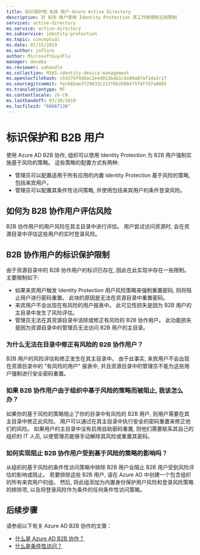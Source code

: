 ```yaml
---
title: 标识保护和 B2B 用户-Azure Active Directory
description: 对 B2B 用户使用 Identity Protection 其工作原理和已知限制
services: active-directory
ms.service: active-directory
ms.subservice: identity-protection
ms.topic: conceptual
ms.date: 07/15/2019
ms.author: joflore
author: MicrosoftGuyJFlo
manager: daveba
ms.reviewer: sahandle
ms.collection: M365-identity-device-management
ms.openlocfilehash: c5d374f4ddac2e4d013bab1c5e88a87af1da2c1f
ms.sourcegitcommit: fecb6bae3f29633c222f0b2680475f8f7d7a8885
ms.translationtype: MT
ms.contentlocale: zh-CN
ms.lasthandoff: 07/30/2019
ms.locfileid: "68667136"
---
```

# <a name="identity-protection-and-b2b-users"></a>标识保护和 B2B 用户

使用 Azure AD B2B 协作, 组织可以使用 Identity Protection 为 B2B 用户强制实施基于风险的策略。 这些策略的配置方式有两种:

- 管理员可以配置适用于所有应用的内置 Identity Protection 基于风险的策略, 包括来宾用户。
- 管理员可以配置其条件性访问策略, 并使用包括来宾用户的条件登录风险。

## <a name="how-is-risk-evaluated-for-b2b-collaboration-users"></a>如何为 B2B 协作用户评估风险

B2B 协作用户的用户风险在其主目录中进行评估。 用户尝试访问资源时, 会在资源目录中评估这些用户的实时登录风险。

## <a name="limitations-of-identity-protection-for-b2b-collaboration-users"></a>B2B 协作用户的标识保护限制

由于资源目录中的 B2B 协作用户的标识已存在, 因此在此实现中存在一些限制。 主要限制如下:

- 如果来宾用户触发 Identity Protection 用户风险策略来强制重置密码, 则将阻止用户进行密码重置。 此块的原因是无法在资源目录中重置密码。
- 来宾用户不会出现在有风险的用户报表中。 此可见性损失是因为 B2B 用户的主目录中发生了风险评估。
- 管理员无法在其资源目录中消除或修正有风险的 B2B 协作用户。 此功能损失是因为资源目录中的管理员无法访问 B2B 用户的主目录。

### <a name="why-cant-i-remediate-risky-b2b-collaboration-users-in-my-directory"></a>为什么无法在目录中修正有风险的 B2B 协作用户？

B2B 用户的风险评估和修正发生在其主目录中。 由于此事实, 来宾用户不会出现在资源目录中的 "有风险的用户" 报表中, 并且资源目录中的管理员不能为这些用户强制进行安全密码重置。

### <a name="what-do-i-do-if-a-b2b-collaboration-user-was-blocked-due-to-a-risk-based-policy-in-my-organization"></a>如果 B2B 协作用户由于组织中基于风险的策略而被阻止, 我该怎么办？

如果你的基于风险的策略阻止了你的目录中有风险的 B2B 用户, 则用户需要在其主目录中修正此风险。 用户可以通过在其主目录中执行安全的密码重置来修正他们的风险。 如果用户的主目录中没有启用自助密码重置, 则他们需要联系其自己的组织的 IT 人员, 以使管理员能够手动解除其风险或重置其密码。

### <a name="how-do-i-prevent-b2b-collaboration-users-from-being-impacted-by-risk-based-policies"></a>如何实现阻止 B2B 协作用户受到基于风险的策略的影响吗？

从组织的基于风险的条件性访问策略中排除 B2B 用户会阻止 B2B 用户受到风险评估的影响或阻止。 若要排除这些 B2B 用户, 请在 Azure AD 中创建一个包含组织的所有来宾用户的组。 然后, 将此组添加为内置身份保护用户风险和登录风险策略的排除项, 以及将登录风险作为条件的任何条件性访问策略。

## <a name="next-steps"></a>后续步骤

请参阅以下有关 Azure AD B2B 协作的文章：

- [什么是 Azure AD B2B 协作？](../b2b/what-is-b2b.md)
- [什么是条件性访问？](../conditional-access/overview.md)
